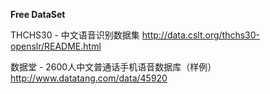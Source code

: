 
**Free DataSet**

THCHS30 - 中文语音识别数据集
http://data.cslt.org/thchs30-openslr/README.html

数据堂 - 2600人中文普通话手机语音数据库（样例）
http://www.datatang.com/data/45920

